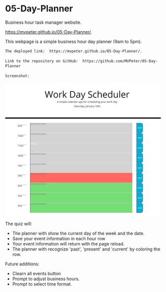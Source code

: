 # 05-Day-Planner
Business hour task manager website.

https://mvpeter.github.io/05-Day-Planner/.

This webpage is a simple business hour day planner (9am to 5pm).  

    The deployed link:  https://mvpeter.github.io/05-Day-Planner/.

    Link to the repository on GitHub:  https://github.com/MVPeter/05-Day-Planner

    Screenshot: 
![Alt text](./assets/plannerScreenShot.jpg?raw=true "Optional Title")



The quiz will: 

- The planner with show the current day of the week and the date.
- Save your event information in each hour row
- Your event information will return with the page reload.
- The planner with recognize 'past', 'present' and 'current' by coloring the row.


Future additions:
- Clearn all events button
- Prompt to adjust business hours.
- Prompt to select time format.